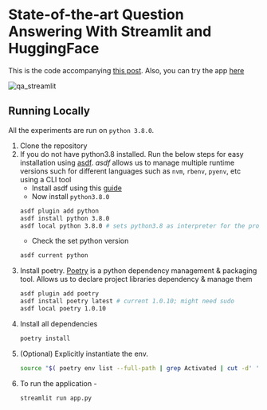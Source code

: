 # State-of-the-art Question Answering With Streamlit and HuggingFace

This is the code accompanying [this post](https://www.mihaileric.com/posts/state-of-the-art-question-answering-streamlit-huggingface/). Also, you can try the app [here]()

![qa_streamlit](resources/qa_streamlit.gif)

## Running Locally
All the experiments are run on `python 3.8.0`.

1. Clone the repository
2. If you do not have python3.8 installed. Run the below steps for easy installation using [asdf](https://asdf-vm.com/). *asdf* allows us to manage multiple runtime versions such for different languages such as `nvm`, `rbenv`, `pyenv`, etc using a CLI tool
	* Install asdf using this [guide](https://asdf-vm.com/#/core-manage-asdf-vm?id=install)
	* Now install `python3.8.0`
	```bash
	asdf plugin add python
	asdf install python 3.8.0
	asdf local python 3.8.0	# sets python3.8 as interpreter for the project
	```
	* Check the set python version
	```bash
	asdf current python
	```
3. Install poetry. [Poetry](https://python-poetry.org/docs/) is a python dependency management & packaging tool. Allows us to declare project libraries dependency & manage them
	```bash
	asdf plugin add poetry
	asdf install poetry latest # current 1.0.10; might need sudo
	asdf local poetry 1.0.10
	```
4. Install all dependencies
	```bash
	poetry install
	```
5. (Optional) Explicitly instantiate the env.
    ```bash
    source "$( poetry env list --full-path | grep Activated | cut -d' ' -f1 )/bin/activate"
    ```
6. To run the application -
    ```bash
    streamlit run app.py
    ```
